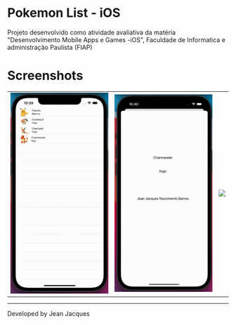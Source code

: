 # Pokemon List - iOS

Projeto desenvolvido como atividade avaliativa da matéria "Desenvolvimento Mobile Apps e Games -iOS", Faculdade de Informatica e administração Paulista (FIAP)

# Screenshots

<div style="text-align: center; justify-content: center; align-items: center; ">
    <table border="0" style="text-align: center; justify-content: center; align-items: center; ">
        <tr>
            <td style="text-align: center">
                <img src="/images/img_1.png"
                    width="250" />
                </br>
            </td>
            <td style="text-align: center">
                <img src="/images/img_2.png"
                    width="250" />
                </br>
            </td>
            <td style="text-align: center">
                <img src="/images/img_3.gif"
                    width="250" />
                </br>
            </td>
        </tr>
     </table>
</div>

---
Developed by Jean Jacques